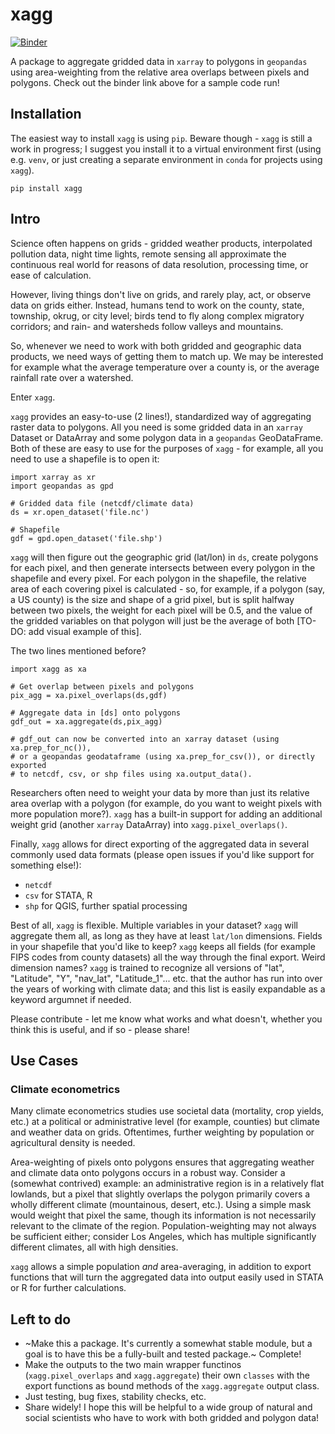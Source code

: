 # xagg

[![Binder](https://mybinder.org/badge_logo.svg)](https://mybinder.org/v2/gh/ks905383/xagg/HEAD?filepath=sample_run.ipynb)

A package to aggregate gridded data in `xarray` to polygons in `geopandas` using area-weighting from the relative area overlaps between pixels and polygons. Check out the binder link above for a sample code run!

## Installation 
The easiest way to install `xagg` is using `pip`. Beware though - `xagg` is still a work in progress; I suggest you install it to a virtual environment first (using e.g. `venv`, or just creating a separate environment in `conda` for projects using `xagg`). 

```
pip install xagg
```

## Intro 
Science often happens on grids - gridded weather products, interpolated pollution data, night time lights, remote sensing all approximate the continuous real world for reasons of data resolution, processing time, or ease of calculation.

However, living things don't live on grids, and rarely play, act, or observe data on grids either. Instead, humans tend to work on the county, state, township, okrug, or city level; birds tend to fly along complex migratory corridors; and rain- and watersheds follow valleys and mountains. 

So, whenever we need to work with both gridded and geographic data products, we need ways of getting them to match up. We may be interested for example what the average temperature over a county is, or the average rainfall rate over a watershed. 

Enter `xagg`. 

`xagg` provides an easy-to-use (2 lines!), standardized way of aggregating raster data to polygons. All you need is some gridded data in an `xarray` Dataset or DataArray and some polygon data in a `geopandas` GeoDataFrame. Both of these are easy to use for the purposes of `xagg` - for example, all you need to use a shapefile is to open it: 

```
import xarray as xr
import geopandas as gpd
 
# Gridded data file (netcdf/climate data)
ds = xr.open_dataset('file.nc')

# Shapefile
gdf = gpd.open_dataset('file.shp')
```

`xagg` will then figure out the geographic grid (lat/lon) in `ds`, create polygons for each pixel, and then generate intersects between every polygon in the shapefile and every pixel. For each polygon in the shapefile, the relative area of each covering pixel is calculated - so, for example, if a polygon (say, a US county) is the size and shape of a grid pixel, but is split halfway between two pixels, the weight for each pixel will be 0.5, and the value of the gridded variables on that polygon will just be the average of both [TO-DO: add visual example of this]. 

The two lines mentioned before? 
```
import xagg as xa

# Get overlap between pixels and polygons
pix_agg = xa.pixel_overlaps(ds,gdf)

# Aggregate data in [ds] onto polygons
gdf_out = xa.aggregate(ds,pix_agg)

# gdf_out can now be converted into an xarray dataset (using xa.prep_for_nc()), 
# or a geopandas geodataframe (using xa.prep_for_csv()), or directly exported 
# to netcdf, csv, or shp files using xa.output_data().
```

Researchers often need to weight your data by more than just its relative area overlap with a polygon (for example, do you want to weight pixels with more population more?). `xagg` has a built-in support for adding an additional weight grid (another `xarray` DataArray) into `xagg.pixel_overlaps()`. 

Finally, `xagg` allows for direct exporting of the aggregated data in several commonly used data formats (please open issues if you'd like support for something else!):

- `netcdf` 
- `csv` for STATA, R
- `shp` for QGIS, further spatial processing

Best of all, `xagg` is flexible. Multiple variables in your dataset? `xagg` will aggregate them all, as long as they have at least `lat/lon` dimensions. Fields in your shapefile that you'd like to keep? `xagg` keeps all fields (for example FIPS codes from county datasets) all the way through the final export. Weird dimension names? `xagg` is trained to recognize all versions of "lat", "Latitude", "Y", "nav_lat", "Latitude_1"... etc. that the author has run into over the years of working with climate data; and this list is easily expandable as a keyword argumnet if needed. 

Please contribute - let me know what works and what doesn't, whether you think this is useful, and if so - please share!

## Use Cases

### Climate econometrics
Many climate econometrics studies use societal data (mortality, crop yields, etc.) at a political or administrative level (for example, counties) but climate and weather data on grids. Oftentimes, further weighting by population or agricultural density is needed. 

Area-weighting of pixels onto polygons ensures that aggregating weather and climate data onto polygons occurs in a robust way. Consider a (somewhat contrived) example: an administrative region is in a relatively flat lowlands, but a pixel that slightly overlaps the polygon primarily covers a wholly different climate (mountainous, desert, etc.). Using a simple mask would weight that pixel the same, though its information is not necessarily relevant to the climate of the region. Population-weighting may not always be sufficient either; consider Los Angeles, which has multiple significantly different climates, all with high densities. 

`xagg` allows a simple population *and* area-averaging, in addition to export functions that will turn the aggregated data into output easily used in STATA or R for further calculations. 

## Left to do
- ~Make this a package. It's currently a somewhat stable module, but a goal is to have this be a fully-built and tested package.~ Complete!
- Make the outputs to the two main wrapper functinos (`xagg.pixel_overlaps` and `xagg.aggregate`) their own `classes` with the export functions as bound methods of the `xagg.aggregate` output class. 
- Just testing, bug fixes, stability checks, etc.
- Share widely! I hope this will be helpful to a wide group of natural and social scientists who have to work with both gridded and polygon data!



